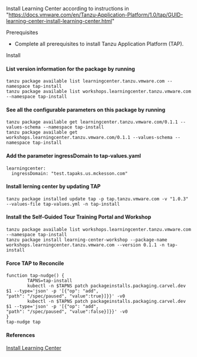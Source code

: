 Install Learning Center according to instructions in "https://docs.vmware.com/en/Tanzu-Application-Platform/1.0/tap/GUID-learning-center-install-learning-center.html"

Prerequisites

- Complete all prerequisites to install Tanzu Application Platform (TAP).

Install

#### List version information for the package by running

```
tanzu package available list learningcenter.tanzu.vmware.com --namespace tap-install
tanzu package available list workshops.learningcenter.tanzu.vmware.com --namespace tap-install
```

#### See all the configurable parameters on this package by running

```execute
tanzu package available get learningcenter.tanzu.vmware.com/0.1.1 --values-schema --namespace tap-install
tanzu package available get workshops.learningcenter.tanzu.vmware.com/0.1.1 --values-schema --namespace tap-install
```

#### Add the parameter ingressDomain to tap-values.yaml

```copy
learningcenter:
  ingressDomain: "test.tapaks.us.mckesson.com"
```

#### Install lerning center by updating TAP

```execute
tanzu package installed update tap -p tap.tanzu.vmware.com -v "1.0.3" --values-file tap-values.yml -n tap-install
```

#### Install the Self-Guided Tour Training Portal and Workshop

```execute
tanzu package available list workshops.learningcenter.tanzu.vmware.com --namespace tap-install
tanzu package install learning-center-workshop --package-name workshops.learningcenter.tanzu.vmware.com --version 0.1.1 -n tap-install
```

#### Force TAP to Reconcile

```execute
function tap-nudge() {
        TAPNS=tap-install
        kubectl -n $TAPNS patch packageinstalls.packaging.carvel.dev $1 --type='json' -p '[{"op": "add",
"path": "/spec/paused", "value":true}]}}' -v0
        kubectl -n $TAPNS patch packageinstalls.packaging.carvel.dev $1 --type='json' -p '[{"op": "add",
"path": "/spec/paused", "value":false}]}}' -v0
}
tap-nudge tap
```

#### References

[Install Learning Center](https://docs.vmware.com/en/Tanzu-Application-Platform/1.0/tap/GUID-learning-center-install-learning-center.html)
